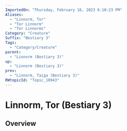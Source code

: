 ```yaml
---
ImportedOn: "Thursday, February 16, 2023 6:10:23 PM"
Aliases:
  - "Linnorm, Tor"
  - "Tor Linnorm"
  - "Tor Linnorms"
Category: "Creature"
Suffix: "Bestiary 3"
Tags:
  - "Category/Creature"
parent:
  - "Linnorm (Bestiary 3)"
up:
  - "Linnorm (Bestiary 3)"
prev:
  - "Linnorm, Taiga (Bestiary 3)"
RWtopicId: "Topic_10943"
---
```

# Linnorm, Tor (Bestiary 3)
## Overview
